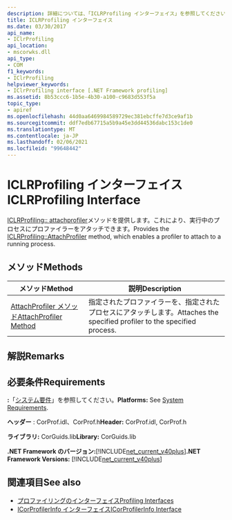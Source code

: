 ```yaml
---
description: 詳細については、「ICLRProfiling インターフェイス」を参照してください。
title: ICLRProfiling インターフェイス
ms.date: 03/30/2017
api_name:
- IClrProfiling
api_location:
- mscorwks.dll
api_type:
- COM
f1_keywords:
- IClrProfiling
helpviewer_keywords:
- IClrProfiling interface [.NET Framework profiling]
ms.assetid: 8b53ccc6-1b5e-4b30-a100-c9683d553f5a
topic_type:
- apiref
ms.openlocfilehash: 44d0aa6469984589729ec381ebcffe7d3ce9af1b
ms.sourcegitcommit: ddf7edb67715a5b9a45e3dd44536dabc153c1de0
ms.translationtype: MT
ms.contentlocale: ja-JP
ms.lasthandoff: 02/06/2021
ms.locfileid: "99648442"
---
```

# <a name="iclrprofiling-interface"></a><span data-ttu-id="56e78-103">ICLRProfiling インターフェイス</span><span class="sxs-lookup"><span data-stu-id="56e78-103">ICLRProfiling Interface</span></span>

<span data-ttu-id="56e78-104">[ICLRProfiling:: attachprofiler](iclrprofiling-attachprofiler-method.md)メソッドを提供します。これにより、実行中のプロセスにプロファイラーをアタッチできます。</span><span class="sxs-lookup"><span data-stu-id="56e78-104">Provides the [ICLRProfiling::AttachProfiler](iclrprofiling-attachprofiler-method.md) method, which enables a profiler to attach to a running process.</span></span>  
  
## <a name="methods"></a><span data-ttu-id="56e78-105">メソッド</span><span class="sxs-lookup"><span data-stu-id="56e78-105">Methods</span></span>  
  
|<span data-ttu-id="56e78-106">メソッド</span><span class="sxs-lookup"><span data-stu-id="56e78-106">Method</span></span>|<span data-ttu-id="56e78-107">説明</span><span class="sxs-lookup"><span data-stu-id="56e78-107">Description</span></span>|  
|------------|-----------------|  
|[<span data-ttu-id="56e78-108">AttachProfiler メソッド</span><span class="sxs-lookup"><span data-stu-id="56e78-108">AttachProfiler Method</span></span>](iclrprofiling-attachprofiler-method.md)|<span data-ttu-id="56e78-109">指定されたプロファイラーを、指定されたプロセスにアタッチします。</span><span class="sxs-lookup"><span data-stu-id="56e78-109">Attaches the specified profiler to the specified process.</span></span>|  
  
## <a name="remarks"></a><span data-ttu-id="56e78-110">解説</span><span class="sxs-lookup"><span data-stu-id="56e78-110">Remarks</span></span>  
  
## <a name="requirements"></a><span data-ttu-id="56e78-111">必要条件</span><span class="sxs-lookup"><span data-stu-id="56e78-111">Requirements</span></span>  

 <span data-ttu-id="56e78-112">**:**「[システム要件](../../get-started/system-requirements.md)」を参照してください。</span><span class="sxs-lookup"><span data-stu-id="56e78-112">**Platforms:** See [System Requirements](../../get-started/system-requirements.md).</span></span>  
  
 <span data-ttu-id="56e78-113">**ヘッダー** : CorProf.idl、CorProf.h</span><span class="sxs-lookup"><span data-stu-id="56e78-113">**Header:** CorProf.idl, CorProf.h</span></span>  
  
 <span data-ttu-id="56e78-114">**ライブラリ:** CorGuids.lib</span><span class="sxs-lookup"><span data-stu-id="56e78-114">**Library:** CorGuids.lib</span></span>  
  
 <span data-ttu-id="56e78-115">**.NET Framework のバージョン:**[!INCLUDE[net_current_v40plus](../../../../includes/net-current-v40plus-md.md)]</span><span class="sxs-lookup"><span data-stu-id="56e78-115">**.NET Framework Versions:** [!INCLUDE[net_current_v40plus](../../../../includes/net-current-v40plus-md.md)]</span></span>  
  
## <a name="see-also"></a><span data-ttu-id="56e78-116">関連項目</span><span class="sxs-lookup"><span data-stu-id="56e78-116">See also</span></span>

- [<span data-ttu-id="56e78-117">プロファイリングのインターフェイス</span><span class="sxs-lookup"><span data-stu-id="56e78-117">Profiling Interfaces</span></span>](profiling-interfaces.md)
- [<span data-ttu-id="56e78-118">ICorProfilerInfo インターフェイス</span><span class="sxs-lookup"><span data-stu-id="56e78-118">ICorProfilerInfo Interface</span></span>](icorprofilerinfo-interface.md)
